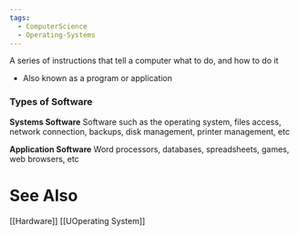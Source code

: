 ```yaml
---
tags:
  - ComputerScience
  - Operating-Systems
---
```

A series of instructions that tell a computer what to do, and how to do it
- Also known as a program or application

### Types of Software
**Systems Software**
Software such as the operating system, files access, network connection, backups, disk management, printer management, etc

**Application Software**
Word processors, databases, spreadsheets, games, web browsers, etc

# See Also
[[Hardware]]
[[UOperating System]]